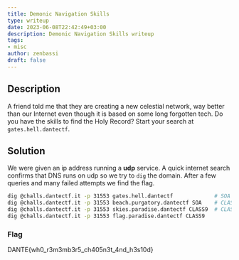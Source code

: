 ```yaml
---
title: Demonic Navigation Skills
type: writeup
date: 2023-06-08T22:42:49+03:00
description: Demonic Navigation Skills writeup
tags:
- misc
author: zenbassi
draft: false
---
```


## Description

A friend told me that they are creating a new celestial network, way better than our Internet even though it is based on some long forgotten tech. Do you have the skills to find the Holy Record? Start your search at `gates.hell.dantectf`.

## Solution

We were given an ip address running a **udp** service. A quick internet search confirms that DNS runs on
udp so we try to `dig` the domain. After a few queries and many failed attempts we find the flag.

``` bash
dig @challs.dantectf.it -p 31553 gates.hell.dantectf             # SOA    beach.purgatory.dantectf
dig @challs.dantectf.it -p 31553 beach.purgatory.dantectf SOA    # CLASS9 skies.paradise.dantectf
dig @challs.dantectf.it -p 31553 skies.paradise.dantectf CLASS9  # CLASS9 flag.paradise.dantectf
dig @challs.dantectf.it -p 31553 flag.paradise.dantectf CLASS9 
```
### Flag

DANTE{wh0_r3m3mb3r5_ch405n3t_4nd_h3s10d}
